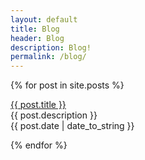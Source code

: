```yaml
---
layout: default
title: Blog
header: Blog
description: Blog!
permalink: /blog/
---
```


{% for post in site.posts %}
  <p><a href="{{ post.url | relative_url }}">{{ post.title }}</a><br>
  {{ post.description }}<br>
   {{ post.date | date_to_string }}</p>
{% endfor %}
